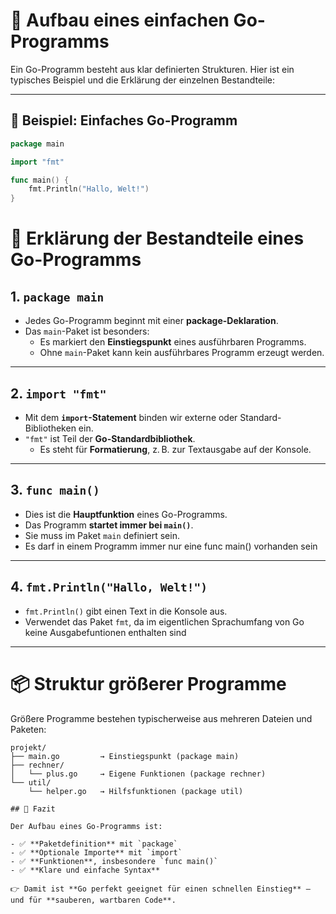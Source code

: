 # 🧱 Aufbau eines einfachen Go-Programms

Ein Go-Programm besteht aus klar definierten Strukturen. Hier ist ein typisches Beispiel und die Erklärung der einzelnen Bestandteile:

---

## 📄 Beispiel: Einfaches Go-Programm

```go
package main

import "fmt"

func main() {
    fmt.Println("Hallo, Welt!")
}
```

# 🧩 Erklärung der Bestandteile eines Go-Programms

## 1. `package main`

- Jedes Go-Programm beginnt mit einer **package-Deklaration**.
- Das `main`-Paket ist besonders:
  - Es markiert den **Einstiegspunkt** eines ausführbaren Programms.
  - Ohne `main`-Paket kann kein ausführbares Programm erzeugt werden.

---

## 2. `import "fmt"`

- Mit dem **`import`-Statement** binden wir externe oder Standard-Bibliotheken ein.
- `"fmt"` ist Teil der **Go-Standardbibliothek**.
  - Es steht für **Formatierung**, z. B. zur Textausgabe auf der Konsole.

---

## 3. `func main()`

- Dies ist die **Hauptfunktion** eines Go-Programms.
- Das Programm **startet immer bei `main()`**.
- Sie muss im Paket `main` definiert sein.
- Es darf in einem Programm immer nur eine func main() vorhanden sein

---

## 4. `fmt.Println("Hallo, Welt!")`

- `fmt.Println()` gibt einen Text in die Konsole aus.
- Verwendet das Paket `fmt`, da im eigentlichen Sprachumfang von Go keine Ausgabefuntionen enthalten sind

---

# 📦 Struktur größerer Programme

Größere Programme bestehen typischerweise aus mehreren Dateien und Paketen:

```text
projekt/
├── main.go         → Einstiegspunkt (package main)
├── rechner/
│   └── plus.go     → Eigene Funktionen (package rechner)
└── util/
    └── helper.go   → Hilfsfunktionen (package util)

## 📌 Fazit

Der Aufbau eines Go-Programms ist:

- ✅ **Paketdefinition** mit `package`
- ✅ **Optionale Importe** mit `import`
- ✅ **Funktionen**, insbesondere `func main()`
- ✅ **Klare und einfache Syntax**

👉 Damit ist **Go perfekt geeignet für einen schnellen Einstieg** –  
und für **sauberen, wartbaren Code**.
